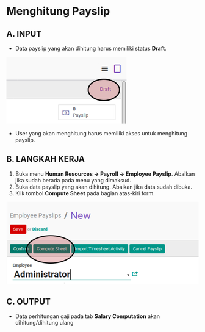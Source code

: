 # Menghitung Payslip

## A. INPUT

* Data payslip yang akan dihitung harus memiliki status **Draft**.

![](../../img/payslip/status-draft.png)

* User yang akan menghitung harus memiliki akses untuk menghitung payslip.

## B. LANGKAH KERJA

1. Buka menu **Human Resources -> Payroll -> Employee Payslip**. Abaikan jika sudah berada pada menu yang dimaksud.
2. Buka data payslip yang akan dihitung. Abaikan jika data sudah dibuka.
3. Klik tombol **Compute Sheet** pada bagian atas-kiri form.

![](../../img/payslip/tombol-compute.png)

## C. OUTPUT

* Data perhitungan gaji pada tab **Salary Computation** akan dihitung/dihitung ulang
